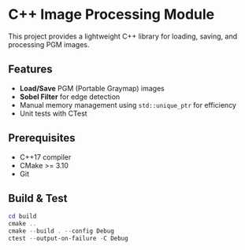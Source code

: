 # C++ Image Processing Module

This project provides a lightweight C++ library for loading, saving, and processing PGM images.

## Features

- **Load/Save** PGM (Portable Graymap) images
- **Sobel Filter** for edge detection
- Manual memory management using `std::unique_ptr` for efficiency
- Unit tests with CTest

## Prerequisites

- C++17 compiler
- CMake >= 3.10
- Git

## Build & Test

```powershell
cd build
cmake ..
cmake --build . --config Debug
ctest --output-on-failure -C Debug
